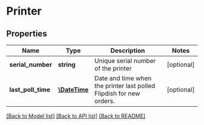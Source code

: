 # Printer

## Properties
Name | Type | Description | Notes
------------ | ------------- | ------------- | -------------
**serial_number** | **string** | Unique serial number of the printer | [optional] 
**last_poll_time** | [**\DateTime**](\DateTime.md) | Date and time when the printer last polled Flipdish for new orders. | [optional] 

[[Back to Model list]](../README.md#documentation-for-models) [[Back to API list]](../README.md#documentation-for-api-endpoints) [[Back to README]](../README.md)


